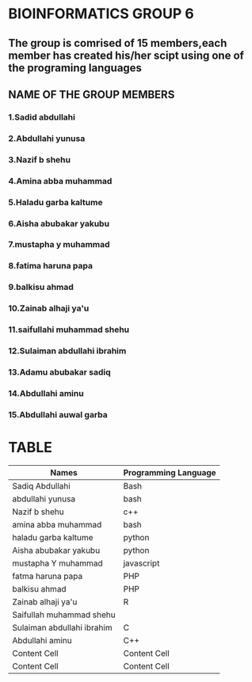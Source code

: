 #  BIOINFORMATICS GROUP 6
## The group is comrised of 15 members,each member has created his/her scipt using one of the programing languages



## NAME OF THE GROUP MEMBERS
### 1.Sadid abdullahi
### 2.Abdullahi yunusa
### 3.Nazif b shehu
### 4.Amina abba muhammad
### 5.Haladu garba kaltume
### 6.Aisha abubakar yakubu
### 7.mustapha y muhammad
### 8.fatima haruna papa
### 9.balkisu ahmad
### 10.Zainab alhaji ya'u
### 11.saifullahi muhammad shehu
### 12.Sulaiman abdullahi ibrahim
### 13.Adamu abubakar sadiq
### 14.Abdullahi aminu
### 15.Abdullahi auwal garba
# TABLE

| Names  | Programming Language |
| ------------- | ------------- |
| Sadiq Abdullahi  | Bash   |
| abdullahi yunusa | bash  |
| Nazif b shehu   | c++   |
| amina abba muhammad   | bash   |
| haladu garba kaltume   | python   |
|   Aisha abubakar yakubu | python   |
|   mustapha Y muhammad |  javascript  |
| fatma haruna papa   |  PHP  |
| balkisu ahmad   |  PHP  |
| Zainab alhaji ya'u   | R   |
|  Saifullah muhammad shehu  |    |
| Sulaiman abdullahi ibrahim   |  C  |
| Abdullahi aminu   | C++   |
| Content Cell  | Content Cell  |
| Content Cell  | Content Cell  |
